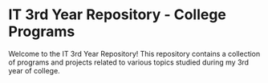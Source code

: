 # IT 3rd Year Repository - College Programs

Welcome to the IT 3rd Year Repository! This repository contains a collection of programs and projects related to various topics studied during my 3rd year of college.
